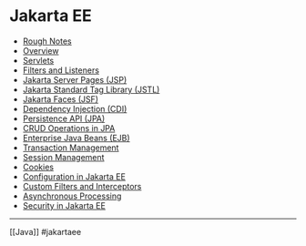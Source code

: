 # Jakarta EE

- [Rough Notes](jakartaeeroughnotes.md)
- [Overview](jakartaeeoverview.md)
- [Servlets](jakartaeeservlets.md)
- [Filters and Listeners](jakartaeefilterslisteners.md)
- [Jakarta Server Pages (JSP)](jakartaeejsp.md)
- [Jakarta Standard Tag Library (JSTL)](jakartaeejstl.md)
- [Jakarta Faces (JSF)](jakartaeejsf.md)
- [Dependency Injection (CDI)](jakartaee_cdi.md)
- [Persistence API (JPA)](jakartaeejpa.md)
- [CRUD Operations in JPA](jakartaeecrud.md)
- [Enterprise Java Beans (EJB)](jakartaeeejb.md)
- [Transaction Management](jakartaeetransactions.md)
- [Session Management](jakartaeesessions.md)
- [Cookies](jakartaeecookies.md)
- [Configuration in Jakarta EE](jakartaeeconfiguration.md)
- [Custom Filters and Interceptors](jakartaee_customfilters.md)
- [Asynchronous Processing](jakartaeeasync.md)
- [Security in Jakarta EE](jakartaeesecurity.md)
- - - 
[[Java]]  #jakartaee